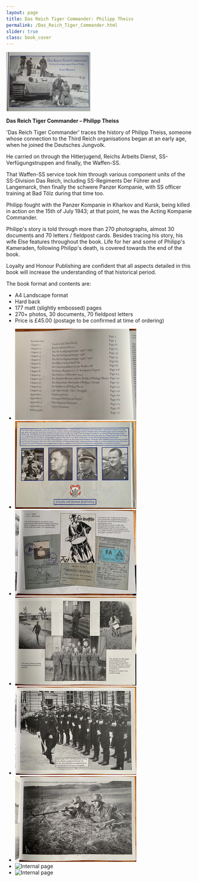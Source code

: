 ```yaml
---
layout: page
title: Das Reich Tiger Commander: Philipp Theiss
permalink: /Das_Reich_Tiger_Commander.html
slider: true
class: book_cover
---
```


<img src="./assets/Cover page.jpeg" id="detail" class="center"/>
<p><b>Das Reich Tiger Commander – Philipp Theiss</b></p>
<p>'Das Reich Tiger Commander' traces the history of Philipp Theiss, someone whose connection to the Third Reich organisations began at an early age, when he joined the Deutsches Jungvolk.</p>
<p>He carried on through the Hitlerjugend, Reichs Arbeits Dienst, SS-Verfügungstruppen and finally, the Waffen-SS.</p> 
<p>That Waffen-SS service took him through various component units of the SS-Division Das Reich, including SS-Regiments Der Führer and Langemarck, then finally the schwere Panzer Kompanie, with SS officer training at Bad Tölz during that time too.</p> 
<p>Philipp fought with the Panzer Kompanie in Kharkov and Kursk, being killed in action on the 15th of July 1943; at that point, he was the Acting Kompanie Commander.</p>
<p>Philipp's story is told through more than 270 photographs, almost 30 documents and 70 letters / fieldpost cards. Besides tracing his story, his wife Else features throughout the book. Life for her and some of Philipp's Kameraden, following Philipp's death, is covered towards the end of the book.</p> 
Loyalty and Honour Publishing are confident that all aspects detailed in this book will increase the understanding of that historical period.</p>
<p>The book format and contents are:
<ul class="over">
  <li>A4 Landscape format</li>
  <li>Hard back</li>
  <li>177 matt (slightly embossed) pages</li>
  <li>270+ photos, 30 documents, 70 fieldpost letters</li>
  <li>Price is £45.00 (postage to be confirmed at time of ordering)</li>
</ul>  

<div id="folio" class="svwp">
  <ul>
    <li><img alt="Internal page" src="./assets/Index page.png" /></li>
    <li><img alt="Internal page" src="./assets/Rear cover page.png" /></li>
    <li><img alt="Internal page" src="./assets/HJ page.png" /></li>
    <li><img alt="Internal page" src="./assets/RAD page.png" /></li>
    <li><img alt="Internal page" src="./assets/Steiner page.png" /></li>
    <li><img alt="Internal page" src="./assets/MG13 page.png" /></li>
    <li><img alt="Internal page" src="./assets/Bad Tolz docs.png /></li>
    <li><img alt="Internal page" src="./assets/Ustuf page.png" /></li>
    <li><img alt="Internal page" src="./assets/Tiger crews.png" /></li>
  </ul>
</div>

